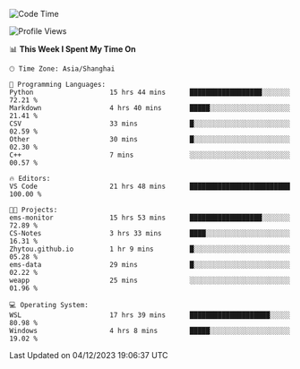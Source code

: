 <!--START_SECTION:waka-->
![Code Time](http://img.shields.io/badge/Code%20Time-1%2C421%20hrs%2018%20mins-blue)

![Profile Views](http://img.shields.io/badge/Profile%20Views-0-blue)

📊 **This Week I Spent My Time On** 

```text
🕑︎ Time Zone: Asia/Shanghai

💬 Programming Languages: 
Python                   15 hrs 44 mins      ██████████████████░░░░░░░   72.21 % 
Markdown                 4 hrs 40 mins       █████░░░░░░░░░░░░░░░░░░░░   21.41 % 
CSV                      33 mins             █░░░░░░░░░░░░░░░░░░░░░░░░   02.59 % 
Other                    30 mins             █░░░░░░░░░░░░░░░░░░░░░░░░   02.30 % 
C++                      7 mins              ░░░░░░░░░░░░░░░░░░░░░░░░░   00.57 % 

🔥 Editors: 
VS Code                  21 hrs 48 mins      █████████████████████████   100.00 % 

🐱‍💻 Projects: 
ems-monitor              15 hrs 53 mins      ██████████████████░░░░░░░   72.89 % 
CS-Notes                 3 hrs 33 mins       ████░░░░░░░░░░░░░░░░░░░░░   16.31 % 
Zhytou.github.io         1 hr 9 mins         █░░░░░░░░░░░░░░░░░░░░░░░░   05.28 % 
ems-data                 29 mins             █░░░░░░░░░░░░░░░░░░░░░░░░   02.22 % 
weapp                    25 mins             ░░░░░░░░░░░░░░░░░░░░░░░░░   01.96 % 

💻 Operating System: 
WSL                      17 hrs 39 mins      ████████████████████░░░░░   80.98 % 
Windows                  4 hrs 8 mins        █████░░░░░░░░░░░░░░░░░░░░   19.02 % 
```


 Last Updated on 04/12/2023 19:06:37 UTC
<!--END_SECTION:waka-->